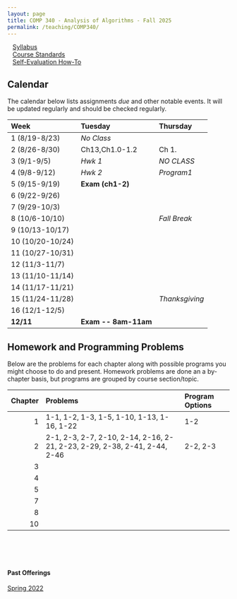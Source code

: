 ```yaml
---
layout: page
title: COMP 340 - Analysis of Algorithms - Fall 2025    
permalink: /teaching/COMP340/
---
```


&nbsp;&nbsp;&nbsp;[Syllabus](/teaching/COMP340/fa25/comp340-syllabus.pdf) <br>
&nbsp;&nbsp;&nbsp;[Course Standards ](/teaching/COMP340/fa25/c340-standards.pdf) <br>
&nbsp;&nbsp;&nbsp;[Self-Evaluation How-To](/teaching/ungrading/howto-portfolio) 

## Calendar

The calendar below lists assignments *due* and other notable events.  It will be updated regularly and should be checked regularly. 

| Week | Tuesday | Thursday | 
| :-- | :-- | :-- | 
| 1 (8/19-8/23)|  *No Class* |  | 
| 2 (8/26-8/30)| Ch13,Ch1.0-1.2  | Ch 1. |   
| 3 (9/1-9/5)| *Hwk 1* | *NO CLASS*  |
| 4 (9/8-9/12)| *Hwk 2* | *Program1* |     
| 5 (9/15-9/19)| **Exam (ch1-2)** |  |      
| 6 (9/22-9/26)|   | |     
| 7 (9/29-10/3)|   | |      
| 8 (10/6-10/10)|  | *Fall Break* | 
| 9 (10/13-10/17)|  | | 
| 10 (10/20-10/24)|  | |
| 11 (10/27-10/31)|   | | 
| 12 (11/3-11/7)|    |     | 
| 13 (11/10-11/14)|  | | 
| 14 (11/17-11/21)|  | | 
| 15 (11/24-11/28) | | *Thanksgiving* | 
| 16 (12/1-12/5)|  | |
| **12/11** | **Exam -- 8am-11am** | |

## Homework and Programming Problems 

Below are the problems for each chapter along with possible programs you might choose to do and present. Homework problems are done an a by-chapter basis, but programs are grouped by course section/topic. 

| Chapter | Problems | Program Options | 
| --: | :-- | :-- | 
| 1 | 1-1, 1-2, 1-3, 1-5, 1-10, 1-13, 1-16, 1-22 | 1-2 |  
| 2 | 2-1, 2-3, 2-7, 2-10, 2-14, 2-16, 2-21, 2-23, 2-29, 2-38, 2-41, 2-44, 2-46 | 2-2, 2-3 |
| 3 | | |
| 4 | | |
| 5 | | | 
| 7 | | |
| 8 | | |
| 10 | | | 

<br><br><br>


#### Past Offerings

[Spring 2022](/teaching/COMP340/sp22/)
